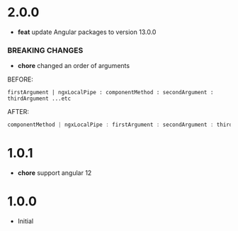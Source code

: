 # 2.0.0

- **feat** update Angular packages to version 13.0.0

### BREAKING CHANGES

- **chore** changed an order of arguments

BEFORE:

```
firstArgument | ngxLocalPipe : componentMethod : secondArgument : thirdArgument ...etc
```

AFTER:

```ts
componentMethod | ngxLocalPipe : firstArgument : secondArgument : thirdArgument ...etc
```

# 1.0.1

- **chore** support angular 12

# 1.0.0

- Initial
